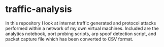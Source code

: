 # traffic-analysis
In this repository I look at internet traffic generated and protocol attacks performed within a network of my own virtual machines. Included are the analytics notebook, port probing scripts, arp spoof detection script, and packet capture file which has been converted to CSV format.
